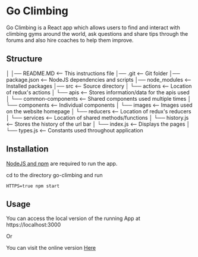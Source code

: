 # Go Climbing

Go Climbing is a React app which allows users to find and interact with climbing gyms around the world, ask questions and share tips through the forums and also hire coaches to help them improve.

## Structure
│
│── README.MD             <-- This instructions file
│── .git       		      <-- Git folder
│── package.json          <-- NodeJS dependencies and scripts
│── node_modules          <-- Installed packages
│── src                   <-- Source directory
│   └── actions           <-- Location of redux's actions
│   └── apis              <-- Stores information/data for the apis used
│   └── common-components <-- Shared components used multiple times
│   └── components        <-- Individual components
│   └── images            <-- Images used on the website homepage
│   └── reducers          <-- Location of redux's reducers
│   └── services          <-- Location of shared methods/functions
│   └── history.js        <-- Stores the history of the url bar
│   └── index.js          <-- Displays the pages
│   └── types.js          <-- Constants used throughout application

## Installation

[NodeJS and npm](https://www.npmjs.com/get-npm) are required to run the app.

cd to the directory go-climbing and run

```
HTTPS=true npm start
```

## Usage

You can access the local version of the running App at https://localhost:3000

Or

You can visit the online version [Here](https://goclimbing.herokuapp.com)
